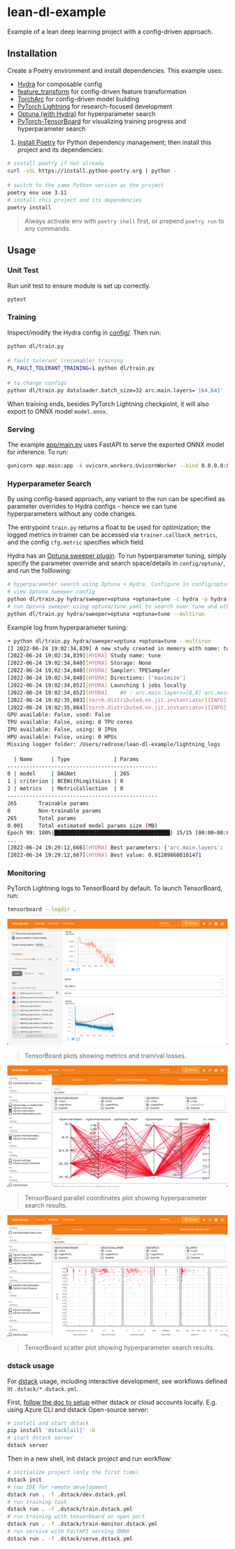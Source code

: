 # lean-dl-example

Example of a lean deep learning project with a config-driven approach.

## Installation

Create a Poetry environment and install dependencies. This example uses:

- [Hydra](https://hydra.cc) for composable config
- [feature_transform](https://github.com/kengz/feature_transform) for config-driven feature transformation
- [TorchArc](https://github.com/kengz/torcharc) for config-driven model building
- [PyTorch Lightning](https://www.pytorchlightning.ai) for research-focused development
- [Optuna (with Hydra)](https://hydra.cc/docs/plugins/optuna_sweeper/) for hyperparameter search
- [PyTorch-TensorBoard](https://pytorch.org/docs/stable/tensorboard.html) for visualizing training progress and hyperparameter search

1. [Install Poetry](https://python-poetry.org/docs/#installing-with-the-official-installer) for Python dependency management; then install this project and its dependencies:

```bash
# install poetry if not already
curl -sSL https://install.python-poetry.org | python -

# switch to the same Python version as the project
poetry env use 3.11
# install this project and its dependencies
poetry install
```

> Always activate env with `poetry shell` first, or prepend `poetry run` to any commands.

## Usage

### Unit Test

Run unit test to ensure module is set up correctly.

```bash
pytest
```

### Training

Inspect/modify the Hydra config in [config/](./config/). Then run:

```bash
python dl/train.py

# fault tolerant (resumable) training
PL_FAULT_TOLERANT_TRAINING=1 python dl/train.py

# to change configs
python dl/train.py dataloader.batch_size=32 arc.main.layers='[64,64]'
```

When training ends, besides PyTorch Lightning checkpoint, it will also export to ONNX model `model.onnx`.

### Serving

The example [app/main.py](app/main.py) uses FastAPI to serve the exported ONNX model for inference. To run:

```bash
gunicorn app.main:app -k uvicorn.workers.UvicornWorker --bind 0.0.0.0:8000
```

### Hyperparameter Search

By using config-based approach, any variant to the run can be specified as parameter overrides to Hydra configs - hence we can tune hyperparameters without any code changes.

The entrypoint `train.py` returns a float to be used for optimization; the logged metrics in trainer can be accessed via `trainer.callback_metrics`, and the config `cfg.metric` specifies which field.

Hydra has an [Optuna sweeper plugin](https://hydra.cc/docs/plugins/optuna_sweeper/). To run hyperparameter tuning, simply specify the parameter override and search space/details in `config/optuna/`, and run the folllowing:

```bash
# hyperparameter search using Optuna + Hydra. Configure in config/optuna.yaml
# view Optuna sweeper config
python dl/train.py hydra/sweeper=optuna +optuna=tune -c hydra -p hydra.sweeper
# run Optuna sweeper using optuna/tune.yaml to search over tune and other hyperparams
python dl/train.py hydra/sweeper=optuna +optuna=tune --multirun
```

Example log from hyperparameter tuning:

```bash
➜ python dl/train.py hydra/sweeper=optuna +optuna=tune --multirun
[I 2022-06-24 19:02:34,839] A new study created in memory with name: tune
[2022-06-24 19:02:34,839][HYDRA] Study name: tune
[2022-06-24 19:02:34,840][HYDRA] Storage: None
[2022-06-24 19:02:34,840][HYDRA] Sampler: TPESampler
[2022-06-24 19:02:34,840][HYDRA] Directions: ['maximize']
[2022-06-24 19:02:34,852][HYDRA] Launching 1 jobs locally
[2022-06-24 19:02:34,852][HYDRA] 	#0 : arc.main.layers=[8,8] arc.main.dropout=0.04679835610086079 loss.pos_weight=1.5227525095137953 optim.type=Adam optim.lr=1.2087541473056957e-05 +optuna=tune
[2022-06-24 19:02:35,083][torch.distributed.nn.jit.instantiator][INFO] - Created a temporary directory at /var/folders/jx/z4vcr3393j537mmdc9jg1gsc0000gn/T/tmpits7qg55
[2022-06-24 19:02:35,084][torch.distributed.nn.jit.instantiator][INFO] - Writing /var/folders/jx/z4vcr3393j537mmdc9jg1gsc0000gn/T/tmpits7qg55/_remote_module_non_sriptable.py
GPU available: False, used: False
TPU available: False, using: 0 TPU cores
IPU available: False, using: 0 IPUs
HPU available: False, using: 0 HPUs
Missing logger folder: /Users/redrose/lean-dl-example/lightning_logs

  | Name      | Type              | Params
------------------------------------------------
0 | model     | DAGNet            | 265
1 | criterion | BCEWithLogitsLoss | 0
2 | metrics   | MetricCollection  | 0
------------------------------------------------
265       Trainable params
0         Non-trainable params
265       Total params
0.001     Total estimated model params size (MB)
Epoch 99: 100%|█████████████████████████████████████| 15/15 [00:00<00:00, 128.89it/s, loss=0.843, v_num=0, losses={'val': 0.8364414572715759}, Accuracy=0.549, Precision=0.555, Recall=0.909, F1Score=0.688]
...
[2022-06-24 19:29:12,666][HYDRA] Best parameters: {'arc.main.layers': '[8]', 'arc.main.dropout': 0.11879921503186516, 'loss.pos_weight': 5.0779681113146555, 'optim.type': 'Adam', 'optim.lr': 0.001365972987748234}
[2022-06-24 19:29:12,667][HYDRA] Best value: 0.912898600101471
```

### Monitoring

PyTorch Lightning logs to TensorBoard by default. To launch TensorBoard, run:

```bash
tensorboard --logdir .
```

![TensorBoard scalar plots](doc/tb_scalars.png)

> TensorBoard plots showing metrics and train/val losses.

![TensorBoard tuning parallel coordinates](doc/tb_tune_parallel_coor.png)

> TensorBoard parallel coordinates plot showing hyperparameter search results.

![TensorBoard tuning scatter](doc/tb_tune_scatter.png)

> TensorBoard scatter plot showing hyperparameter search results.

### dstack usage

For [dstack](https://docs.dstack.ai) usage, including interactive development, see workflows defined in `.dstack/*.dstack.yml`.

First, [follow the doc to setup](https://dstack.ai/docs/#configure-the-server) either dstack or cloud accounts locally. E.g. using Azure CLI and dstack Open-source server:

```bash
# install and start dstack
pip install 'dstack[all]' -U
# start dstack server
dstack server
```

Then in a new shell, init dstack project and run workflow:

```bash
# initialize project (only the first time)
dstack init
# run IDE for remote development
dstack run . -f .dstack/dev.dstack.yml
# run training task
dstack run . -f .dstack/train.dstack.yml
# run training with tensorboard on open port
dstack run . -f .dstack/train-monitor.dstack.yml
# run service with FastAPI serving ONNX
dstack run . -f .dstack/serve.dstack.yml
```
